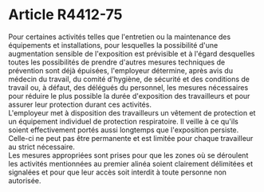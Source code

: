 # Article R4412-75

  
Pour certaines activités telles que l'entretien ou la maintenance des équipements et installations, pour lesquelles la possibilité d'une augmentation sensible de l'exposition est prévisible et à l'égard desquelles toutes les possibilités de prendre d'autres mesures techniques de prévention sont déjà épuisées, l'employeur détermine, après avis du médecin du travail, du comité d'hygiène, de sécurité et des conditions de travail ou, à défaut, des délégués du personnel, les mesures nécessaires pour réduire le plus possible la durée d'exposition des travailleurs et pour assurer leur protection durant ces activités.   
L'employeur met à disposition des travailleurs un vêtement de protection et un équipement individuel de protection respiratoire. Il veille à ce qu'ils soient effectivement portés aussi longtemps que l'exposition persiste. Celle-ci ne peut pas être permanente et est limitée pour chaque travailleur au strict nécessaire.   
Les mesures appropriées sont prises pour que les zones où se déroulent les activités mentionnées au premier alinéa soient clairement délimitées et signalées et pour que leur accès soit interdit à toute personne non autorisée.